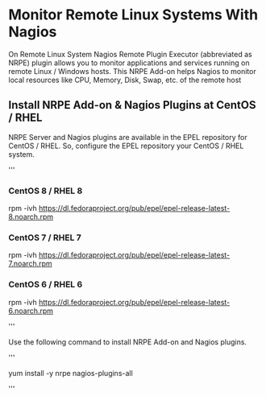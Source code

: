 # Monitor Remote Linux Systems With Nagios

On Remote Linux System Nagios Remote Plugin Executor (abbreviated as NRPE) plugin allows you to monitor 
applications and services running on remote Linux / Windows hosts. This NRPE Add-on helps Nagios to monitor
local resources like CPU, Memory, Disk, Swap, etc. of the remote host

## Install NRPE Add-on & Nagios Plugins at CentOS / RHEL

NRPE Server and Nagios plugins are available in the EPEL repository for CentOS / RHEL.
So, configure the EPEL repository your CentOS / RHEL system.

'''

### CentOS 8 / RHEL 8 ###

rpm -ivh https://dl.fedoraproject.org/pub/epel/epel-release-latest-8.noarch.rpm

### CentOS 7 / RHEL 7 ###

rpm -ivh https://dl.fedoraproject.org/pub/epel/epel-release-latest-7.noarch.rpm

### CentOS 6 / RHEL 6 ###

rpm -ivh https://dl.fedoraproject.org/pub/epel/epel-release-latest-6.noarch.rpm

'''

Use the following command to install NRPE Add-on and Nagios plugins.

'''

yum install -y nrpe nagios-plugins-all

'''
